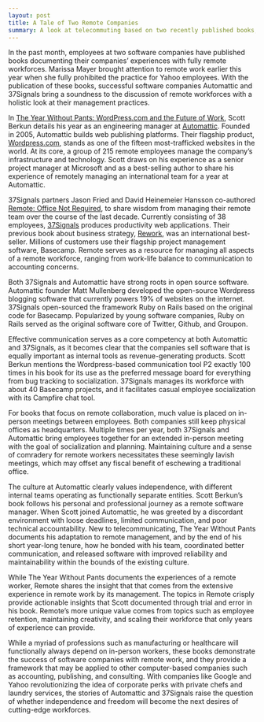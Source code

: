 ```yaml
---
layout: post
title: A Tale of Two Remote Companies
summary: A look at telecommuting based on two recently published books, The Year without Pants by Scott Berkun of Automattic, and Remote by Jason Fried and David Heinemeier Hansson of 37Signals
---
```

In the past month, employees at two software companies have published books documenting their companies’ experiences with fully remote workforces. Marissa Mayer brought attention to remote work earlier this year when she fully prohibited the practice for Yahoo employees. With the publication of these books, successful software companies Automattic and 37Signals bring a soundness to the discussion of remote workforces with a holistic look at their management practices.

In [The Year Without Pants: WordPress.com and the Future of Work](http://www.amazon.com/gp/product/1118660633/ref=as_li_qf_sp_asin_tl?ie=UTF8&camp=1789&creative=9325&creativeASIN=1118660633&linkCode=as2&tag=sagacionlook-20), Scott Berkun details his year as an engineering manager at [Automattic](http://automattic.com/). Founded in 2005, Automattic builds web publishing platforms. Their flagship product, [Wordpress.com](http://wordpress.com), stands as one of the fifteen most-trafficked websites in the world. At its core, a group of 215 remote employees manage the company’s infrastructure and technology. Scott draws on his experience as a senior project manager at Microsoft and as a best-selling author to share his experience of remotely managing an international team for a year at Automattic. 

37Signals partners Jason Fried and David Heinemeier Hansson co-authored [Remote: Office Not Required](http://www.amazon.com/gp/product/0804137501/ref=as_li_qf_sp_asin_tl?ie=UTF8&camp=1789&creative=9325&creativeASIN=0804137501&linkCode=as2&tag=sagacionlook-20), to share wisdom from managing their remote team over the course of the last decade. Currently consisting of 38 employees, [37Signals](http://37signals.com) produces productivity web applications. Their previous book about business strategy, [Rework](http://www.amazon.com/gp/product/0307463745/ref=as_li_qf_sp_asin_tl?ie=UTF8&camp=1789&creative=9325&creativeASIN=0307463745&linkCode=as2&tag=sagacionlook-20), was an international best-seller. Millions of customers use their flagship project management software, Basecamp. Remote serves as a resource for managing all aspects of a remote workforce, ranging from work-life balance to communication to accounting concerns. 

Both 37Signals and Automattic have strong roots in open source software. Automattic founder Matt Mullenberg developed the open-source Wordpress blogging software that currently powers 19% of websites on the internet. 37Signals open-sourced the framework Ruby on Rails based on the original code for Basecamp. Popularized by young software companies, Ruby on Rails served as the original software core of Twitter, Github, and Groupon. 

Effective communication serves as a core competency at both Automattic and 37Signals, as it becomes clear that the companies sell software that is equally important as internal tools as revenue-generating products. Scott Berkun mentions the Wordpress-based communication tool P2 exactly 100 times in his book for its use as the preferred message board for everything from bug tracking to socialization. 37Signals manages its workforce with about 40 Basecamp projects, and it facilitates casual employee socialization with its Campfire chat tool.

For books that focus on remote collaboration, much value is placed on in-person meetings between employees. Both companies still keep physical offices as headquarters. Multiple times per year, both 37Signals and Automattic bring employees together for an extended in-person meeting with the goal of socialization and planning. Maintaining culture and a sense of comradery for remote workers necessitates these seemingly lavish meetings, which may offset any fiscal benefit of eschewing a traditional office.

The culture at Automattic clearly values independence, with different internal teams operating as functionally separate entities. Scott Berkun’s book follows his personal and professional journey as a remote software manager. When Scott joined Automattic, he was greeted by a discordant environment with loose deadlines, limited communication, and poor technical accountability. New to telecommunicating, The Year Without Pants documents his adaptation to remote management, and by the end of his short year-long tenure, how he bonded with his team, coordinated better communication, and released software with improved reliability and maintainability within the bounds of the existing culture. 

While The Year Without Pants documents the experiences of a remote worker, Remote shares the insight that that comes from the extensive experience in remote work by its management. The topics in Remote crisply provide actionable insights that Scott documented through trial and error in his book. Remote’s more unique value comes from topics such as employee retention,  maintaining creativity, and scaling their workforce that only years of experience can provide.

While a myriad of professions such as manufacturing or healthcare will functionally always depend on in-person workers, these books demonstrate the success of software companies with remote work, and they provide a framework that may be applied to other computer-based companies such as accounting, publishing, and consulting. With companies like Google and Yahoo revolutionizing the idea of corporate perks with private chefs and laundry services, the stories of Automattic and 37Signals raise the question of whether independence and freedom will become the next desires of cutting-edge workforces. 

